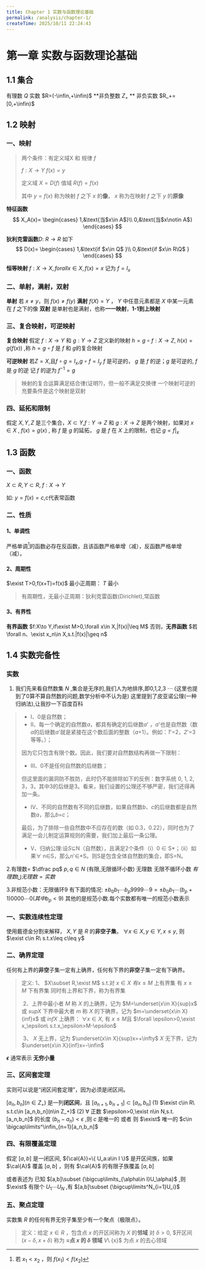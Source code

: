 ```yaml
---
title: Chapter 1 实数与函数理论基础
permalink: /analysis/chapter-1/
createTime: 2025/10/11 22:24:43
---
```



# 第一章 实数与函数理论基础

## 1.1 集合

有理数 $Q$   实数 $R=(-\infin,+\infin)$
**非负整数 $Z_+$ **   非负实数 $R_+=[0,+\infin)$ 

## 1.2 映射

### 一、映射

> 两个条件：有定义域X  和  规律 $f$
>
>  $f:X\to Y$      $f(x)=y$ 
>
> 定义域 $X=D(f)$   值域 $R(f)=f(x)$
>
> 其中 $y=f(x)$ 称为映射 $f$ 之下 $x$ 的**像**， $x$ 称为在映射 $f$ 之下 $y$ 的**原像**

**特征函数**
$$
X_A(x)=
\begin{cases}
1,&\text{当$x\in A$}\\
0,&\text{当$x\notin A$}
\end{cases}
$$


**狄利克雷函数**$D$:  $R\to R$ 如下
$$
D(x)=
\begin{cases}
1,&\text{if $x\in Q$ }\\
0,&\text{if $x\in R\Q$ }
\end{cases}
$$

**恒等映射**   $f:X\to X,forall x\in X ,f(x)=x$     记为 $f=I_x$



### 二、单射，满射，双射

**单射** 若 $x\neq y$，则 $f(x)\neq f(y)$
**满射**  $f(X)=Y$ ， $Y$ 中任意元素都是 $X$ 中某一元素在 $f$ 之下的像
**双射** 是单射也是满射，也称**一一映射**，**1-1到上映射**



### 三、复合映射，可逆映射

**复合映射** 假定 $f:X\to Y$ 和  $g:Y\to Z$
		定义新的映射 $h=g\circ f :X\to Z$,
					$h(x)=g(f(x))$ ,称 $h=g\circ f$ 是 $f$ 和 $g$的复合映射

**可逆映射** 若$Z=X$,且$f\circ g=I_x$,$g\circ f=I_y$
		 $f$ 是可逆的， $g$ 是 $f$ 的逆；$g$ 是可逆的, $f$ 是 $g$ 的逆	记 $f$ 的逆为 $f^{-1}=g$

> 映射的复合运算满足结合律(证明?)，但一般不满足交换律
> 一个映射可逆的充要条件是这个映射是双射



### 四、延拓和限制

假定 $X,Y,Z$ 是三个集合，$X\subset Y$,$f:Y\to Z$ 和 $g:X\to Z$ 是两个映射，如果对 $x\in X$ , $f(x)=g(x)$ ,
称 $f$ 是 $g$ 的延拓， $g$ 是  $f$ 在 $X$ 上的限制，也记 $g=f|_x$

## 1.3 函数

### 一、函数

$X\subset R,Y\subset R,\ f:X\to Y$

如: $y=f(x)=c$,c代表常函数

### 二、性质

#### 1、单调性

严格单调[^1]的函数必存在反函数，且该函数严格单增（减），反函数严格单增（减）。

[^1]:若 $x_1<x_2$ ，则 $f(x_1)<f(x_2)$

#### 2、周期性

$\exist T>0,f(x+T)=f(x)$
最小正周期： $T$ 最小

> 有周期性，无最小正周期：狄利克雷函数(Dirichlet),常函数

#### 3、有界性

**有界函数**  $f:X\to Y,if\exist M>0,\forall x\in X,|f(x)|\leq M$
否则，**无界函数**  $若\forall n、\exist x_n\in X,s.t.|f(x)|\geq n$



## 1.4 实数完备性

### 实数

1. 我们先来看自然数集 $N$ ,集合是无序的,我们人为地排序,即0,1,2,3 $\cdots$   (这里也提到了0算不算自然数的问题,数学分析中不认为是)
	这里提到了皮亚诺公理(一种归纳法),让我抄一下百度百科

> - Ⅰ、0是自然数；
> - Ⅱ、每一个确定的自然数*a*，都具有确定的后继数*a*' ，*a*'也是自然数（数*a*的后继数*a*'就是紧接在这个数后面的整数（*a*+1）。例如：*1*'=2，*2*'=3等等。）；
>
> 因为它只包含有限个数。因此，我们要对自然数结构再做一下限制：
>
> - Ⅲ、0不是任何自然数的后继数；
>
> 但这里面的漏洞防不胜防，此时仍不能排除如下的反例：数字系统 0, 1, 2, 3，3，其中3的后继是3。看来，我们设置的公理还不够严密，我们还得再加一条。
>
> - Ⅳ、不同的自然数有不同的后继数，如果自然数*b*、*c*的后继数都是自然数*a*，那么*b*=*c*；
>
> 最后，为了排除一些自然数中不应存在的数（如 0.3，0.22），同时也为了满足一会儿制定运算规则的需要，我们加上最后一条公理。
>
> - Ⅴ、归纳公理:设*S*⊆N（自然数），且满足2个条件（i）0 $\in$ S*；（ii）如果∀ n∈S，那么*n*'∈*S。则S是包含全体自然数的集合，即S=N。



2.有理数= $\dfrac pq$      $p,q\in N$  (有限,无限循环小数)
无理数 无限不循环小数
$有理数\bigcup 无理数=实数$ 

3.非规范小数：无限循环9    有下面的情况:   $\pm b_0 b_1\cdots b_p9999\cdots 9=\pm b_0 b_1\cdots(b_p+1)0000\cdots 0(其中b_p<9)$
其他的是规范小数.每个实数都有唯一的规范小数表示 

### 一、实数连续性定理

使用戴德金分割来解释， $X,Y$ 是 $R$ 的**非空子集**， $\forall x\in X,y\in Y,x\leq y,$ 则 $\exist c\in R\ s.t.x\leq c\leq y$

### 二、确界定理

任何有上界的**非空**子集一定有上确界，任何有下界的**非空**子集一定有下确界。

> 定义:  1、 $X\subset R,\exist M$  s.t.对 $x\in X\ 有x\leq M$   上有界集
> 								  有 $x\geq M$  下有界集
> 		同时有上界和下界，称为有界集
>
> ​	   2、上界中最小者 $M$ 称 $X$ 的上确界，记为 $M=\underset{x\in X}{sup}x$ 或 $supX$
> ​		 下界中最大者 $m$  称 $X$ 的下确界，记为 $m=\underset{x\in X}{inf}x$ 或 $infX$
> ​		上确界： $\forall x\in X,$ 有 $x\leq M$且 $\forall \epsilon>0,\exist x_\epsilon\ s.t.x_\epsilon>M-\epsilon$
>
> ​	   3、 $X$ 无上界，记为 $\underset{x\in X}{sup}x=+\infty$	$X$ 无下界，记为 $\underset{x\in X}{inf}x=-\infin$  

**$\epsilon$**   通常表示 **无穷小量**

### 三、区间套定理

实则可以说是“闭区间套定理”，因为必须是闭区间。

$[a_n,b_n](n\in Z_+)$ 是一列**闭区间**，且 $[a_{n+1},b_{n=1}]\subset [a_n,b_n]$
(1) $\exist c\in R\ s.t.c\in [a_n,b_n](n\in Z_+)$
(2) $\forall$  正数 $\epsilon>0,\exist n\in N,s.t.[a_n,b_n]$ 的长度 $(b_n-a_n)<\epsilon$ ,则 $c$ 是唯一的
    或者	则 $\exist$ 唯一的 $c\in \bigcap\limits^\infin_{n=1}[a_n,b_n]$

### 四、有限覆盖定理

假定 $[a,b]$ 是一闭区间,  ${\cal{A}}=\{ U_a:a\in I \}$  是开区间族，如果 $\cal{A}$ 覆盖 $[a,b]$ ，则有 $\cal{A}$ 的有限子族覆盖 $[a,b]$

或者表述为 已知 $[a,b]\subset {\bigcup\limits_{\alpha\in I}U_\alpha}$ ,则 $\exist$ 有限个 $U_1\cdots U_N$ ,有 $[a,b]\subset {\bigcup\limits^N_{i=1}U_i}$

### 五、聚点定理

实数集 $R$ 的任何有界无穷子集至少有一个聚点（极限点）。

> 定义：给定  $x\in R$ ，包含点 $x$ 的开区间称为 $X$ 的**邻域**
> 	   对 $\delta >0,$ $开区间 $(x-\delta,x+\delta)$ 称为 **=点 $x$ 的 $\delta$ 领域**
> 	   $V$\ \{x\}$ 为点 $x$ 的去心领域

